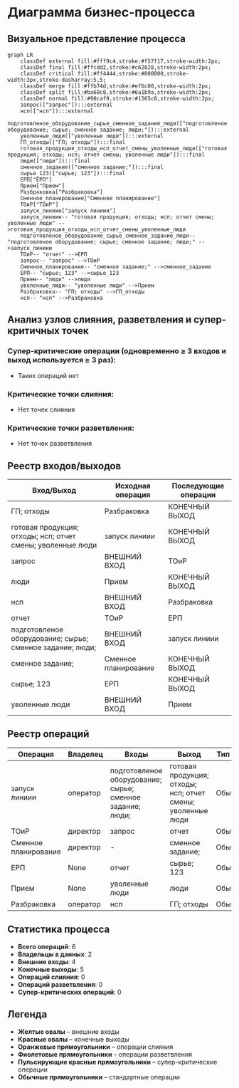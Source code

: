 # Диаграмма бизнес-процесса

## Визуальное представление процесса

```mermaid
graph LR
    classDef external fill:#fff9c4,stroke:#f57f17,stroke-width:2px;
    classDef final fill:#ffcdd2,stroke:#c62828,stroke-width:2px;
    classDef critical fill:#ff4444,stroke:#000000,stroke-width:3px,stroke-dasharray:5,5;
    classDef merge fill:#ffb74d,stroke:#ef6c00,stroke-width:2px;
    classDef split fill:#ba68c8,stroke:#6a1b9a,stroke-width:2px;
    classDef normal fill:#90caf9,stroke:#1565c0,stroke-width:2px;
    запрос(["запрос"]):::external
    нсп(["нсп"]):::external
    подготовленое_оборудование_сырье_сменное_задание_люди(["подготовленое оборудование; сырье; сменное задание; люди;"]):::external
    уволенные_люди(["уволенные люди"]):::external
    ГП_отходы(["ГП; отходы"]):::final
    готовая_продукция_отходы_нсп_отчет_смены_уволенные_люди(["готовая продукция; отходы; нсп; отчет смены; уволенные люди"]):::final
    люди(["люди"]):::final
    сменное_задание(["сменное задание;"]):::final
    сырье_123(["сырье; 123"]):::final
    ЕРП["ЕРП"]
    Прием["Прием"]
    Разбраковка["Разбраковка"]
    Сменное_планирование["Сменное планирование"]
    ТОиР["ТОиР"]
    запуск_линиии["запуск линиии"]
    запуск_линиии-- "готовая продукция; отходы; нсп; отчет смены; уволенные люди" -->готовая_продукция_отходы_нсп_отчет_смены_уволенные_люди
    подготовленое_оборудование_сырье_сменное_задание_люди-- "подготовленое оборудование; сырье; сменное задание; люди;" -->запуск_линиии
    ТОиР-- "отчет" -->ЕРП
    запрос-- "запрос" -->ТОиР
    Сменное_планирование-- "сменное задание;" -->сменное_задание
    ЕРП-- "сырье; 123" -->сырье_123
    Прием-- "люди" -->люди
    уволенные_люди-- "уволенные люди" -->Прием
    Разбраковка-- "ГП; отходы" -->ГП_отходы
    нсп-- "нсп" -->Разбраковка
```

## Анализ узлов слияния, разветвления и супер-критичных точек

### Супер-критические операции (одновременно ≥ 3 входов и выход используется ≥ 3 раз):
- Таких операций нет

### Критические точки слияния:
- Нет точек слияния

### Критические точки разветвления:
- Нет точек разветвления

## Реестр входов/выходов

| Вход/Выход | Исходная операция | Последующие операции |
|---|---|---|
| ГП; отходы | Разбраковка | КОНЕЧНЫЙ ВЫХОД |
| готовая продукция; отходы; нсп; отчет смены; уволенные люди | запуск линиии | КОНЕЧНЫЙ ВЫХОД |
| запрос | ВНЕШНИЙ ВХОД | ТОиР |
| люди | Прием | КОНЕЧНЫЙ ВЫХОД |
| нсп | ВНЕШНИЙ ВХОД | Разбраковка |
| отчет | ТОиР | ЕРП |
| подготовленое оборудование; сырье; сменное задание; люди; | ВНЕШНИЙ ВХОД | запуск линиии |
| сменное задание; | Сменное планирование | КОНЕЧНЫЙ ВЫХОД |
| сырье; 123 | ЕРП | КОНЕЧНЫЙ ВЫХОД |
| уволенные люди | ВНЕШНИЙ ВХОД | Прием |

## Реестр операций

| Операция | Владелец | Входы | Выход | Тип узла |
|---|---|---|---|---|
| запуск линиии | оператор | подготовленое оборудование; сырье; сменное задание; люди; | готовая продукция; отходы; нсп; отчет смены; уволенные люди | Обычный |
| ТОиР | директор | запрос | отчет | Обычный |
| Сменное планирование | директор | - | сменное задание; | Обычный |
| ЕРП | None | отчет | сырье; 123 | Обычный |
| Прием | None | уволенные люди | люди | Обычный |
| Разбраковка | оператор | нсп | ГП; отходы | Обычный |

## Статистика процесса

- **Всего операций**: 6
- **Владельцы в данных**: 2
- **Внешние входы**: 4
- **Конечные выходы**: 5
- **Операций слияния**: 0
- **Операций разветвления**: 0
- **Супер-критических операций**: 0


## Легенда

- **Желтые овалы** – внешние входы
- **Красные овалы** – конечные выходы
- **Оранжевые прямоугольники** – операции слияния
- **Фиолетовые прямоугольники** – операции разветвления
- **Пульсирующие красные прямоугольники** – супер-критические операции
- **Обычные прямоугольники** – стандартные операции
